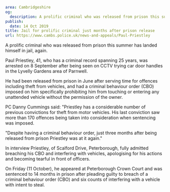 ```yaml
area: Cambridgeshire
og:
  description: A prolific criminal who was released from prison this summer has landed himself in jail, again.
publish:
  date: 14 Oct 2019
title: Jail for prolific criminal just months after prison release
url: https://www.cambs.police.uk/news-and-appeals/Paul-Priestley
```

A prolific criminal who was released from prison this summer has landed himself in jail, again.

Paul Priestley, 41, who has a criminal record spanning 25 years, was arrested on 8 September after being seen on CCTV trying car door handles in the Lyvelly Gardens area of Parnwell.

He had been released from prison in June after serving time for offences including theft from vehicles, and had a criminal behaviour order (CBO) imposed on him specifically prohibiting him from touching or entering any unattended vehicle without the permission of the owner.

PC Danny Cummings said: "Priestley has a considerable number of previous convictions for theft from motor vehicles. His last conviction saw more than 170 offences being taken into consideration when sentencing was imposed.

"Despite having a criminal behaviour order, just three months after being released from prison Priestley was at it again."

In interview Priestley, of Scalford Drive, Peterborough, fully admitted breaching his CBO and interfering with vehicles, apologising for his actions and becoming tearful in front of officers.

On Friday (11 October), he appeared at Peterborough Crown Court and was sentenced to 14 months in prison after pleading guilty to breach of a criminal behaviour order (CBO) and six counts of interfering with a vehicle with intent to steal.
